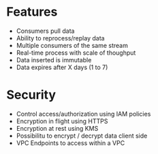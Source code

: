 # Features
* Consumers pull data
* Ability to reprocess/replay data
* Multiple consumers of the same stream
* Real-time process with scale of thoughput
* Data inserted is immutable
* Data expires after X days (1 to 7)

# Security
* Control access/authorization using IAM policies
* Encryption in flight using HTTPS
* Encryption at rest using KMS
* Possibilitu to encrypt / decrypt data client side
* VPC Endpoints to access within a VPC